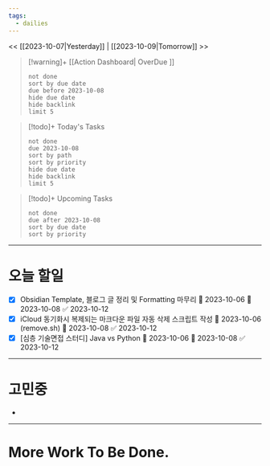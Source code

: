 ```yaml
---
tags:
  - dailies
---
```

<< [[2023-10-07|Yesterday]] | [[2023-10-09|Tomorrow]] >>

> [!warning]+ [[Action Dashboard| OverDue ]]
> ```tasks
> not done
> sort by due date
> due before 2023-10-08
> hide due date
> hide backlink
> limit 5
> ```

> [!todo]+ Today's Tasks
> ```tasks
> not done
> due 2023-10-08
> sort by path
> sort by priority
> hide due date
> hide backlink
> limit 5
> ```

> [!todo]+ Upcoming Tasks
> ```tasks  
> not done  
> due after 2023-10-08
> sort by due date
> sort by priority  

---
# 오늘 할일
- [x] Obsidian Template, 블로그 글 정리 및 Formatting 마무리 🛫 2023-10-06 📅 2023-10-08 ✅ 2023-10-12
- [x] iCloud 동기화시 복제되는 마크다운 파일 자동 삭제 스크립트 작성 🛫 2023-10-06 (remove.sh) 📅 2023-10-08 ✅ 2023-10-12
- [x] [심층 기술면접 스터디] Java vs Python 🛫 2023-10-06 📅 2023-10-08 ✅ 2023-10-12

---

# 고민중
- 

---

# More Work To Be Done.